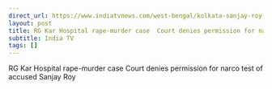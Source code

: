 ```yaml
---
direct_url: https://www.indiatvnews.com/west-bengal/kolkata-sanjay-roy-accused-rg-kar-medical-college-rape-and-murder-case-refuses-narco-test-sealdah-court-rejects-cbi-plea-medical-student-2024-09-13-951985
layout: post
title: RG Kar Hospital rape-murder case  Court denies permission for narco test of accused Sanjay Roy
subtitle: India TV
tags: []
---
```


RG Kar Hospital rape-murder case  Court denies permission for narco test of accused Sanjay Roy

